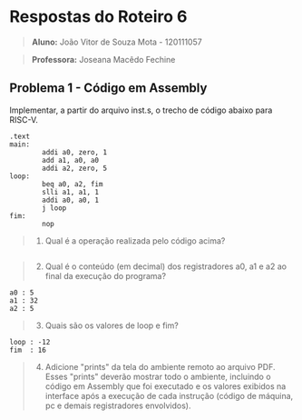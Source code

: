 # Respostas do Roteiro 6 

>**Aluno:** João Vitor de Souza Mota - 120111057

>**Professora:** Joseana Macêdo Fechine

## Problema 1 - Código em Assembly

Implementar, a partir do arquivo inst.s, o trecho de código abaixo para RISC-V.

```
.text
main:
        addi a0, zero, 1
        add a1, a0, a0
        addi a2, zero, 5
loop:   
        beq a0, a2, fim
        slli a1, a1, 1
        addi a0, a0, 1
        j loop
fim:
        nop
```

>1) Qual é a operação realizada pelo código acima?

```

``` 
>2) Qual é o conteúdo (em decimal) dos registradores a0, a1 e a2 ao final da execução do programa?

```
a0 : 5
a1 : 32
a2 : 5
```

>3) Quais são os valores de loop e fim?

```
loop : -12
fim  : 16
```

>4) Adicione "prints" da tela do ambiente remoto ao arquivo PDF. Esses "prints" deverão mostrar todo o ambiente, incluindo o código em Assembly que foi executado e os valores exibidos na interface após a execução de cada instrução (código de máquina, pc e demais registradores envolvidos).
